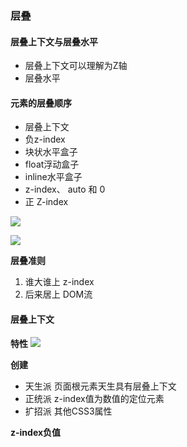 ### 层叠

#### 层叠上下文与层叠水平
* 层叠上下文可以理解为Z轴
* 层叠水平

#### 元素的层叠顺序
* 层叠上下文
* 负z-index
* 块状水平盒子
* float浮动盒子
* inline水平盒子
* z-index、 auto 和 0
* 正 Z-index

![](https://user-gold-cdn.xitu.io/2019/5/5/16a86174ab28e5f6?w=659&h=490&f=png&s=101982)

![](https://user-gold-cdn.xitu.io/2019/5/5/16a8618606793481?w=892&h=543&f=png&s=124183)

**层叠准则**
1. 谁大谁上 z-index
2. 后来居上 DOM流


#### 层叠上下文
**特性**
![](https://user-gold-cdn.xitu.io/2019/5/5/16a861b9b7d40a23?w=1164&h=360&f=png&s=155958)

**创建**
* 天生派 页面根元素天生具有层叠上下文
* 正统派 z-index值为数值的定位元素
* 扩招派 其他CSS3属性

**z-index负值**